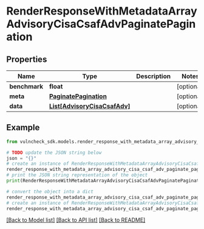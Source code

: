 # RenderResponseWithMetadataArrayAdvisoryCisaCsafAdvPaginatePagination


## Properties

Name | Type | Description | Notes
------------ | ------------- | ------------- | -------------
**benchmark** | **float** |  | [optional] 
**meta** | [**PaginatePagination**](PaginatePagination.md) |  | [optional] 
**data** | [**List[AdvisoryCisaCsafAdv]**](AdvisoryCisaCsafAdv.md) |  | [optional] 

## Example

```python
from vulncheck_sdk.models.render_response_with_metadata_array_advisory_cisa_csaf_adv_paginate_pagination import RenderResponseWithMetadataArrayAdvisoryCisaCsafAdvPaginatePagination

# TODO update the JSON string below
json = "{}"
# create an instance of RenderResponseWithMetadataArrayAdvisoryCisaCsafAdvPaginatePagination from a JSON string
render_response_with_metadata_array_advisory_cisa_csaf_adv_paginate_pagination_instance = RenderResponseWithMetadataArrayAdvisoryCisaCsafAdvPaginatePagination.from_json(json)
# print the JSON string representation of the object
print(RenderResponseWithMetadataArrayAdvisoryCisaCsafAdvPaginatePagination.to_json())

# convert the object into a dict
render_response_with_metadata_array_advisory_cisa_csaf_adv_paginate_pagination_dict = render_response_with_metadata_array_advisory_cisa_csaf_adv_paginate_pagination_instance.to_dict()
# create an instance of RenderResponseWithMetadataArrayAdvisoryCisaCsafAdvPaginatePagination from a dict
render_response_with_metadata_array_advisory_cisa_csaf_adv_paginate_pagination_from_dict = RenderResponseWithMetadataArrayAdvisoryCisaCsafAdvPaginatePagination.from_dict(render_response_with_metadata_array_advisory_cisa_csaf_adv_paginate_pagination_dict)
```
[[Back to Model list]](../README.md#documentation-for-models) [[Back to API list]](../README.md#documentation-for-api-endpoints) [[Back to README]](../README.md)


